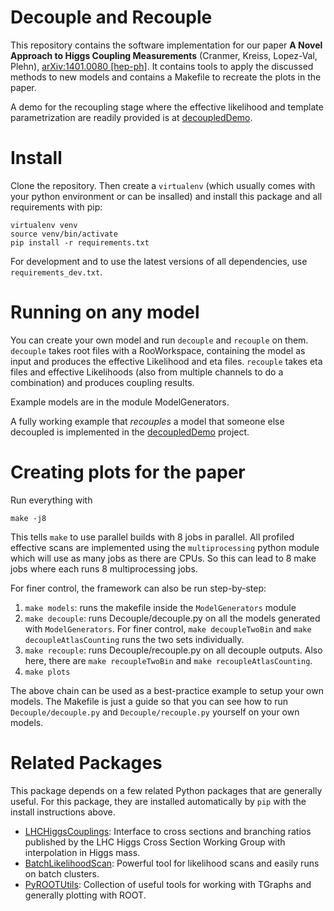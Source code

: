 # Decouple and Recouple

This repository contains the software implementation for our paper __A Novel Approach to Higgs Coupling Measurements__ (Cranmer, Kreiss, Lopez-Val, Plehn), [arXiv:1401.0080 \[hep-ph\]](http://arxiv.org/abs/1401.0080). It contains tools to apply the discussed methods to new models and contains a Makefile to recreate the plots in the paper.

A demo for the recoupling stage where the effective likelihood and template parametrization are readily provided is at [decoupledDemo](http://github.com/svenkreiss/decoupledDemo).


# Install

Clone the repository. Then create a `virtualenv` (which usually comes with your python environment or can be insalled) and install this package and all requirements with pip:

```
virtualenv venv
source venv/bin/activate
pip install -r requirements.txt
```

For development and to use the latest versions of all dependencies, use `requirements_dev.txt`.


# Running on any model

You can create your own model and run `decouple` and `recouple` on them. `decouple` takes root files with a RooWorkspace, containing the model as input and produces the effective Likelihood and eta files. `recouple` takes eta files and effective Likelihoods (also from multiple channels to do a combination) and produces coupling results.

Example models are in the module ModelGenerators.

A fully working example that _recouples_ a model that someone else decoupled is implemented in the [decoupledDemo](http://github.com/svenkreiss/decoupledDemo) project.


# Creating plots for the paper

Run everything with

```
make -j8
```

This tells `make` to use parallel builds with 8 jobs in parallel. All profiled effective scans are implemented using the `multiprocessing` python module which will use as many jobs as there are CPUs. So this can lead to 8 make jobs where each runs 8 multiprocessing jobs.

For finer control, the framework can also be run step-by-step:

1. `make models`: runs the makefile inside the `ModelGenerators` module
2. `make decouple`: runs Decouple/decouple.py on all the models generated with `ModelGenerators`. For finer control, `make decoupleTwoBin` and `make decoupleAtlasCounting` runs the two sets individually.
3. `make recouple`: runs Decouple/recouple.py on all decouple outputs. Also here, there are `make recoupleTwoBin` and `make recoupleAtlasCounting`.
4. `make plots`

The above chain can be used as a best-practice example to setup your own models. The Makefile is just a guide so that you can see how to run `Decouple/decouple.py` and `Decouple/recouple.py` yourself on your own models.


# Related Packages

This package depends on a few related Python packages that are generally useful. For this package, they are installed automatically by `pip` with the install instructions above.

* [LHCHiggsCouplings](http://github.com/svenkreiss/LHCHiggsCouplings): Interface to cross sections and branching ratios published by the LHC Higgs Cross Section Working Group with interpolation in Higgs mass.
* [BatchLikelihoodScan](http://github.com/svenkreiss/BatchLikelihoodScan): Powerful tool for likelihood scans and easily runs on batch clusters.
* [PyROOTUtils](http://github.com/svenkreiss/PyROOTUtils): Collection of useful tools for working with TGraphs and generally plotting with ROOT.